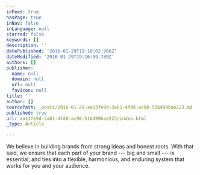 ```yaml
---
inFeed: true
hasPage: true
inNav: false
inLanguage: null
starred: false
keywords: []
description: ''
datePublished: '2016-01-29T19:18:02.966Z'
dateModified: '2016-01-29T19:16:59.780Z'
authors: []
publisher:
  name: null
  domain: null
  url: null
  favicon: null
title: ''
author: []
sourcePath: _posts/2016-01-29-aa13fe9d-3a81-4fd8-ac98-516499bae223.md
published: true
url: aa13fe9d-3a81-4fd8-ac98-516499bae223/index.html
_type: Article

---
```

We believe in building brands from strong ideas and honest roots. With that said, we ensure that each part of your brand --- big and small --- is essential, and ties into a flexible, harmonious, and enduring system that works for you and your audience.